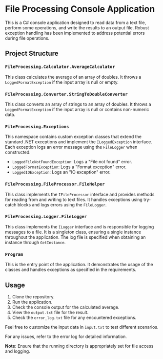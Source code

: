 # File Processing Console Application

This is a C# console application designed to read data from a text file, perform some operations, and write the results to an output file. Robust exception handling has been implemented to address potential errors during file operations.

## Project Structure

### `FileProcessing.Calculator.AverageCalculator`

This class calculates the average of an array of doubles. It throws a `LoggedFormatException` if the input array is null or empty.

### `FileProcessing.Converter.StringToDoubleConverter`

This class converts an array of strings to an array of doubles. It throws a `LoggedFormatException` if the input array is null or contains non-numeric data.

### `FileProcessing.Exceptions`

This namespace contains custom exception classes that extend the standard .NET exceptions and implement the `ILoggedException` interface. Each exception logs an error message using the `FileLogger` when constructed.

- `LoggedFileNotFoundException`: Logs a "File not found" error.
- `LoggedFormatException`: Logs a "Format exception" error.
- `LoggedIOException`: Logs an "IO exception" error.

### `FileProcessing.FileProcessor.FileHelper`

This class implements the `IFileProcessor` interface and provides methods for reading from and writing to text files. It handles exceptions using try-catch blocks and logs errors using the `FileLogger`.

### `FileProcessing.Logger.FileLogger`

This class implements the `ILogger` interface and is responsible for logging messages to a file. It is a singleton class, ensuring a single instance throughout the application. The log file is specified when obtaining an instance through `GetInstance`.

### `Program`

This is the entry point of the application. It demonstrates the usage of the classes and handles exceptions as specified in the requirements.

## Usage

1. Clone the repository.
2. Run the application.
3. Check the console output for the calculated average.
4. View the `output.txt` file for the result.
5. Check the `error_log.txt` file for any encountered exceptions.

Feel free to customize the input data in `input.txt` to test different scenarios.

For any issues, refer to the error log for detailed information.

**Note:** Ensure that the running directory is appropriately set for file access and logging.
